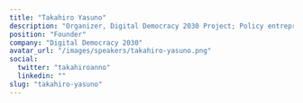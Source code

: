 ```yaml
---
title: "Takahiro Yasuno"
description: "Organizer, Digital Democracy 2030 Project; Policy entrepreneur"
position: "Founder"
company: "Digital Democracy 2030"
avatar_url: "/images/speakers/takahiro-yasuno.png"
social:
  twitter: "takahiroanno"
  linkedin: ""
slug: "takahiro-yasuno"
---
```


